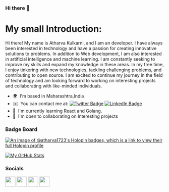 ### Hi there 👋
# My small Introduction:

Hi there! My name is Atharva Kulkarni, and I am an developer. I have always been interested in technology and have a passion for creating innovative solutions to problems. In addition to Web development, I am also interested in artificial intelligence and machine learning. I am constantly seeking to improve my skills and expand my knowledge in these areas. In my free time, I enjoy tinkering with new technologies, tackling challenging problems, and contributing to open source. I am excited to continue my journey in the field of technology and am looking forward to working on interesting projects and collaborating with like-minded individuals.

* 🌍  I'm based in Maharashtra,India
* ✉️  You can contact me at: [![Twitter Badge](https://img.shields.io/badge/Twitter-Profile-informational?style=flat&logo=twitter&logoColor=white&color=1CA2F1)](https://twitter.com/Atharva172003) [![LinkedIn Badge](https://img.shields.io/badge/LinkedIn-Profile-informational?style=flat&logo=linkedin&logoColor=white&color=#0d6da8)](https://www.linkedin.com/in/atharva-kulkarni-0b2415207/)
* 🧠  I'm currently learning React and Golang. 
* 🤝  I'm open to collaborating on Interesting projects

### Badge Board
[![An image of @atharva1723's Holopin badges, which is a link to view their full Holopin profile](https://holopin.me/atharva1723)](https://holopin.io/@atharva1723)

[![My GitHub Stats](https://github-readme-stats.vercel.app/api/?username=Atharva1723&count_private=true&theme=tokyonight&showicons=true)]()
### Socials

<p align="left"> <a href="https://discord.com/users/601835666724356137" target="_blank" rel="noreferrer"><img src="https://raw.githubusercontent.com/danielcranney/readme-generator/main/public/icons/socials/discord.svg" width="32" height="32" /></a> <a href="https://github.com/Atharva1723" target="_blank" rel="noreferrer"><img src="https://raw.githubusercontent.com/danielcranney/readme-generator/main/public/icons/socials/github.svg" width="32" height="32" /></a> <a href="https://www.linkedin.com/in/atharva-kulkarni-0b2415207/" target="_blank" rel="noreferrer"><img src="https://raw.githubusercontent.com/danielcranney/readme-generator/main/public/icons/socials/linkedin.svg" width="32" height="32" /></a> <a href="https://twitter.com/Atharva172003" target="_blank" rel="noreferrer"><img src="https://raw.githubusercontent.com/danielcranney/readme-generator/main/public/icons/socials/twitter.svg" width="32" height="32" /></a></p>
